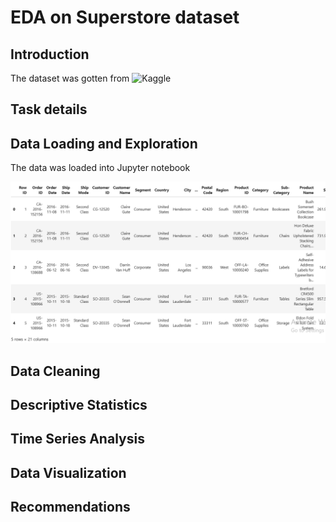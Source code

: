 # EDA on Superstore dataset
## Introduction
The dataset was gotten from ![Kaggle](https://kagle.com/datasets)
## Task details

## Data Loading and Exploration
The data was loaded into Jupyter notebook

![data view](https://github.com/omodara12/oibsip_task1/blob/main/assets/images/data%20eploration.png)

## Data Cleaning

## Descriptive Statistics

## Time Series Analysis

## Data Visualization

## Recommendations

